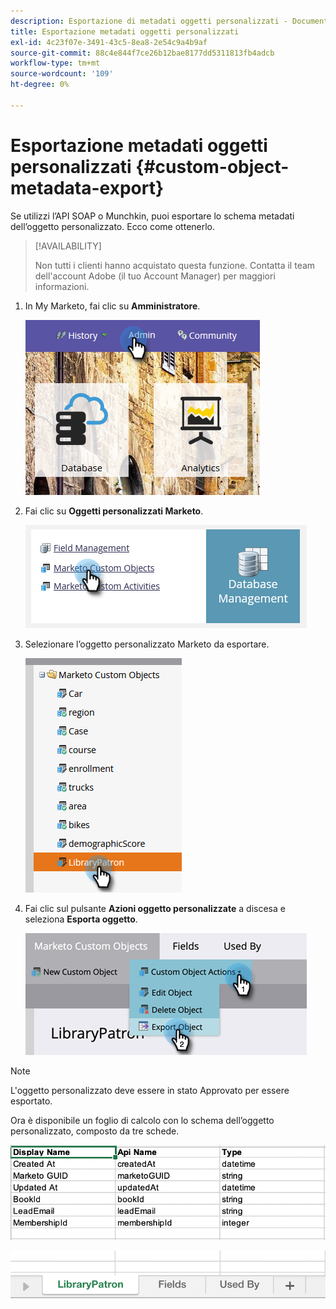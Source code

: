 ```yaml
---
description: Esportazione di metadati oggetti personalizzati - Documentazione Marketo - Documentazione del prodotto
title: Esportazione metadati oggetti personalizzati
exl-id: 4c23f07e-3491-43c5-8ea8-2e54c9a4b9af
source-git-commit: 88c4e844f7ce26b12bae8177dd5311813fb4adcb
workflow-type: tm+mt
source-wordcount: '109'
ht-degree: 0%

---
```


# Esportazione metadati oggetti personalizzati {#custom-object-metadata-export}

Se utilizzi l’API SOAP o Munchkin, puoi esportare lo schema metadati dell’oggetto personalizzato. Ecco come ottenerlo.

>[!AVAILABILITY]
>
>Non tutti i clienti hanno acquistato questa funzione. Contatta il team dell&#39;account Adobe (il tuo Account Manager) per maggiori informazioni.

1. In My Marketo, fai clic su **Amministratore**.

   ![](assets/custom-object-metadata-export-1.png)

1. Fai clic su **Oggetti personalizzati Marketo**.

   ![](assets/custom-object-metadata-export-2.png)

1. Selezionare l’oggetto personalizzato Marketo da esportare.

   ![](assets/custom-object-metadata-export-3.png)

1. Fai clic sul pulsante **Azioni oggetto personalizzate** a discesa e seleziona **Esporta oggetto**.

   ![](assets/custom-object-metadata-export-4.png)

>[!NOTE]
>
>L&#39;oggetto personalizzato deve essere in stato Approvato per essere esportato.

Ora è disponibile un foglio di calcolo con lo schema dell’oggetto personalizzato, composto da tre schede.

![](assets/custom-object-metadata-export-5.png)

![](assets/custom-object-metadata-export-6.png)
